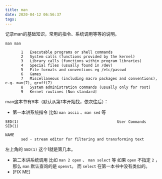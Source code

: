 ```yaml
---
title: man
date: 2020-04-12 06:56:37
tags:
---
```


记录man的基础知识，常用的指令、系统调用等等的说明。
<!--more-->

`man man`
```
       1   Executable programs or shell commands
       2   System calls (functions provided by the kernel)
       3   Library calls (functions within program libraries)
       4   Special files (usually found in /dev)
       5   File formats and conventions eg /etc/passwd
       6   Games
       7   Miscellaneous (including macro packages and conventions), e.g. man(7), groff(7)
       8   System administration commands (usually only for root)
       9   Kernel routines [Non standard]
```
man这本书有9本（默认从第1本开始找，依次往后）：
* 第一本讲系统指令
比如 `man ascii` 、`man sed` 等
```
SED(1)                                            User Commands                                            SED(1)

NAME
       sed - stream editor for filtering and transforming text
```
左上角的 `SED(1)` 这个1就是第几本。
* 第二本讲系统调用
比如 `man 2 open` 、 `man select` 等
如果 `open` 不指定 `2` ，那么 `man` 默认查询的是 `openvt`。
而 `select` 在第一本书中没有类似的。
* [FIX ME]
<br>
